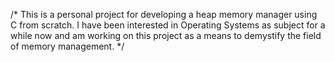 /*
    This is a personal project for developing a heap memory manager using C from scratch.
    I have been interested in Operating Systems as subject for a while now and am working on this project as 
    a means to demystify the field of memory management.
*/